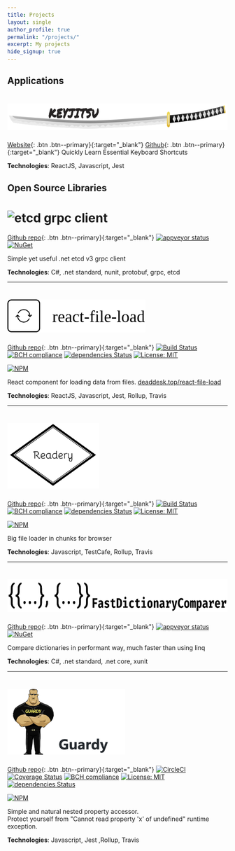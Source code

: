 ```yaml
---
title: Projects
layout: single
author_profile: true
permalink: "/projects/"
excerpt: My projects
hide_signup: true
---
```


## Applications
# <img style="height:60px;" alt="Keyjitsu" src="https://raw.githubusercontent.com/undernotic/KeyJitsu/master/src/common/assets/katana/katana_logo.png">

[Website](https://www.keyjitsu.space/){: .btn .btn--primary}{:target="_blank"} [Github](https://github.com/UnderNotic/KeyJitsu){: .btn .btn--primary}{:target="_blank"}  Quickly Learn Essential Keyboard Shortcuts

**Technologies**: ReactJS, Javascript, Jest


## Open Source Libraries
# <img style="height:90px;" alt="etcd grpc client" src="https://raw.githubusercontent.com/undernotic/etcdgrpcclient/master/img/logo.png">

[Github repo](https://github.com/UnderNotic/etcdgrpcclient){: .btn .btn--primary}{:target="_blank"}
[![appveyor status](https://ci.appveyor.com/api/projects/status/github/undernotic/etcdgrpcclient)](https://ci.appveyor.com/project/UnderNotic/etcdgrpcclient) [![NuGet](https://img.shields.io/nuget/vpre/EtcdGrpcClient.svg?style=plastic)](https://www.nuget.org/packages/EtcdGrpcClient)

Simple yet useful .net etcd v3 grpc client

**Technologies**: C#, .net standard, nunit, protobuf, grpc, etcd

___

# <img style="height:75px" alt="react-file-load" src="https://raw.githubusercontent.com/undernotic/react-file-load/master/example/src/logo.png">

[Github repo](https://github.com/UnderNotic/react-file-load){: .btn .btn--primary}{:target="_blank"}
[![Build Status](https://travis-ci.org/UnderNotic/react-file-load.svg?branch=master)](https://travis-ci.org/UnderNotic/react-file-load)
[![BCH compliance](https://bettercodehub.com/edge/badge/UnderNotic/react-file-load?branch=master)](https://bettercodehub.com/)
[![dependencies Status](https://david-dm.org/undernotic/react-file-load/status.svg)](https://david-dm.org/undernotic/react-file-load)
[![License: MIT](https://img.shields.io/badge/License-MIT-yellow.svg)](https://opensource.org/licenses/MIT)

[![NPM](https://nodei.co/npm/react-file-load.png)](https://nodei.co/npm/react-file-load/)

React component for loading data from files. [deaddesk.top/react-file-load](https://deaddesk.top/react-file-load)

**Technologies**: ReactJS, Javascript, Jest, Rollup, Travis

___

# <img style="height:150px;" alt="Readery" src="https://raw.githubusercontent.com/undernotic/readery/master/img/readery.png">

[Github repo](https://github.com/UnderNotic/readery){: .btn .btn--primary}{:target="_blank"}
[![Build Status](https://travis-ci.org/UnderNotic/readery.svg?branch=master)](https://travis-ci.org/UnderNotic/readery)
[![BCH compliance](https://bettercodehub.com/edge/badge/UnderNotic/readery?branch=master)](https://bettercodehub.com/)
[![dependencies Status](https://david-dm.org/undernotic/readery/status.svg)](https://david-dm.org/undernotic/readery)
[![License: MIT](https://img.shields.io/badge/License-MIT-yellow.svg)](https://opensource.org/licenses/MIT)

[![NPM](https://nodei.co/npm/readery.png)](https://nodei.co/npm/readery/)

Big file loader in chunks for browser

**Technologies**: Javascript, TestCafe, Rollup, Travis

___

# <img style="height:75px" alt="FastDictionaryComparer" src="https://raw.githubusercontent.com/undernotic/FastDictionaryComparer/master/assets/logo.png">

[Github repo](https://github.com/UnderNotic/FastDictionaryComparer){: .btn .btn--primary}{:target="_blank"}
[![appveyor status](https://ci.appveyor.com/api/projects/status/github/undernotic/FastDictionaryComparer)](https://ci.appveyor.com/project/UnderNotic/FastDictionaryComparer) [![NuGet](https://img.shields.io/nuget/vpre/FastDictionaryComparer.svg?style=plastic)](https://www.nuget.org/packages/FastDictionaryComparer)

Compare dictionaries in performant way, much faster than using linq

**Technologies**: C#, .net standard, .net core, xunit

___

# <img style="height:150px;" alt="Guardy" src="https://raw.githubusercontent.com/undernotic/guardy/master/img/logo-title.png">

[Github repo](https://github.com/UnderNotic/guardy){: .btn .btn--primary}{:target="_blank"}
[![CircleCI](https://circleci.com/gh/UnderNotic/guardy.svg?style=svg)](https://circleci.com/gh/UnderNotic/guardy)
[![Coverage Status](https://coveralls.io/repos/github/UnderNotic/guardy/badge.svg?branch=master)](https://coveralls.io/github/UnderNotic/guardy?branch=master)
[![BCH compliance](https://bettercodehub.com/edge/badge/UnderNotic/guardy?branch=master)](https://bettercodehub.com/)
[![License: MIT](https://img.shields.io/badge/License-MIT-yellow.svg)](https://opensource.org/licenses/MIT)
[![dependencies Status](https://david-dm.org/undernotic/guardy/status.svg)](https://david-dm.org/undernotic/guardy)

[![NPM](https://nodei.co/npm/guardy.png)](https://nodei.co/npm/guardy/)

Simple and natural nested property accessor.  
Protect yourself from "Cannot read property 'x' of undefined" runtime exception.

**Technologies**: Javascript, Jest ,Rollup, Travis

